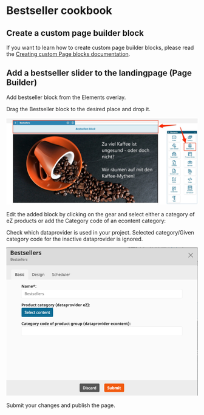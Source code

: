 # Bestseller cookbook

## Create a custom page builder block

If you want to learn how to create custom page builder blocks, please read the [Creating custom Page blocks documentation](https://doc.ezplatform.com/en/2.5/guide/extending_page/).

## Add a bestseller slider to the landingpage (Page Builder)

Add bestseller block from the Elements overlay.
    
Drag the Bestseller block to the desired place and drop it.
    
![](../img/bestseller_1.jpg)
    
Edit the added block by clicking on the gear and select either a category of eZ products or add the Category code of an econtent category:

Check which dataprovider is used in your project. Selected category/Given category code for the inactive dataprovider is ignored.

![](../img/bestseller_2.png)

Submit your changes and publish the page.
